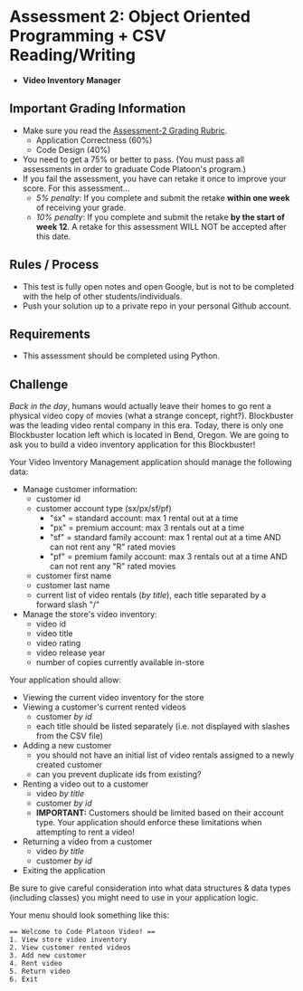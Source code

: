 # Assessment 2: Object Oriented Programming + CSV Reading/Writing
- **Video Inventory Manager**

## Important Grading Information
- Make sure you read the [Assessment-2 Grading Rubric](https://docs.google.com/spreadsheets/d/1AlAQukmB3SS7IyW2hu0zY-9RaQnHY3lLeTi2O1fUb30/edit?usp=sharing).
  - Application Correctness (60%)
  - Code Design (40%)
- You need to get a 75% or better to pass. (You must pass all assessments in order to graduate Code Platoon's program.)
- If you fail the assessment, you have can retake it once to improve your score. For this assessment... 
  - *5% penalty*: If you complete and submit the retake **within one week** of receiving your grade. 
  - *10% penalty*: If you complete and submit the retake **by the start of week 12**. A retake for this assessment WILL NOT be accepted after this date.

## Rules / Process
- This test is fully open notes and open Google, but is not to be completed with the help of other students/individuals.
- Push your solution up to a private repo in your personal Github account.

## Requirements
- This assessment should be completed using Python.

## Challenge
*Back in the day*, humans would actually leave their homes to go rent a physical video copy of movies (what a strange concept, right?). Blockbuster was the leading video rental company in this era. Today, there is only one Blockbuster location left which is located in Bend, Oregon. We are going to ask you to build a video inventory application for this Blockbuster!

Your Video Inventory Management application should manage the following data:
- Manage customer information:
  - customer id
  - customer account type (sx/px/sf/pf)
    - "sx" = standard account: max 1 rental out at a time
    - "px" = premium account: max 3 rentals out at a time
    - "sf" = standard family account: max 1 rental out at a time AND can not rent any "R" rated movies
    - "pf" = premium family account: max 3 rentals out at a time AND can not rent any "R" rated movies   
  - customer first name
  - customer last name 
  - current list of video rentals (*by title*), each title separated by a forward slash "/"
- Manage the store's video inventory:
  - video id
  - video title
  - video rating
  - video release year
  - number of copies currently available in-store

Your application should allow:
- Viewing the current video inventory for the store
- Viewing a customer's current rented videos
  - customer *by id*
  - each title should be listed separately (i.e. not displayed with slashes from the CSV file)
- Adding a new customer
  - you should not have an initial list of video rentals assigned to a newly created customer
  - can you prevent duplicate ids from existing?
- Renting a video out to a customer
  - video *by title*
  - customer *by id*
  - **IMPORTANT:** Customers should be limited based on their account type. Your application should enforce these limitations when attempting to rent a video!
- Returning a video from a customer
  - video *by title*
  - customer *by id*
- Exiting the application

Be sure to give careful consideration into what data structures & data types (including classes) you might need to use in your application logic. 

Your menu should look something like this: 
```
== Welcome to Code Platoon Video! ==
1. View store video inventory
2. View customer rented videos
3. Add new customer
4. Rent video
5. Return video
6. Exit
```
